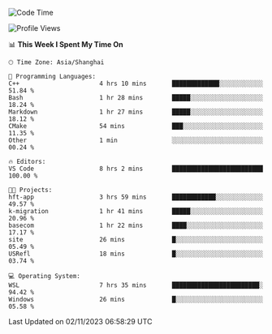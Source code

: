 <!--START_SECTION:waka-->
![Code Time](http://img.shields.io/badge/Code%20Time-1%2C333%20hrs%205%20mins-blue)

![Profile Views](http://img.shields.io/badge/Profile%20Views-0-blue)

📊 **This Week I Spent My Time On** 

```text
🕑︎ Time Zone: Asia/Shanghai

💬 Programming Languages: 
C++                      4 hrs 10 mins       █████████████░░░░░░░░░░░░   51.84 % 
Bash                     1 hr 28 mins        █████░░░░░░░░░░░░░░░░░░░░   18.24 % 
Markdown                 1 hr 27 mins        █████░░░░░░░░░░░░░░░░░░░░   18.12 % 
CMake                    54 mins             ███░░░░░░░░░░░░░░░░░░░░░░   11.35 % 
Other                    1 min               ░░░░░░░░░░░░░░░░░░░░░░░░░   00.24 % 

🔥 Editors: 
VS Code                  8 hrs 2 mins        █████████████████████████   100.00 % 

🐱‍💻 Projects: 
hft-app                  3 hrs 59 mins       ████████████░░░░░░░░░░░░░   49.57 % 
k-migration              1 hr 41 mins        █████░░░░░░░░░░░░░░░░░░░░   20.96 % 
basecom                  1 hr 22 mins        ████░░░░░░░░░░░░░░░░░░░░░   17.17 % 
site                     26 mins             █░░░░░░░░░░░░░░░░░░░░░░░░   05.49 % 
USRefl                   18 mins             █░░░░░░░░░░░░░░░░░░░░░░░░   03.74 % 

💻 Operating System: 
WSL                      7 hrs 35 mins       ████████████████████████░   94.42 % 
Windows                  26 mins             █░░░░░░░░░░░░░░░░░░░░░░░░   05.58 % 
```


 Last Updated on 02/11/2023 06:58:29 UTC
<!--END_SECTION:waka-->